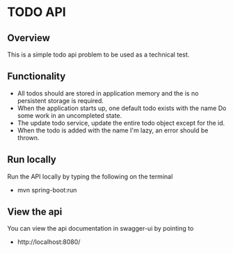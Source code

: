 # TODO API

## Overview  
This is a  simple todo api problem to be used as a technical test.

## Functionality
- All todos should are  stored in application memory and the is no persistent storage is required.
- When the application starts up, one default todo  exists with the name Do some work in an uncompleted state.
- The update todo service, update the entire todo object except for the id.
- When the  todo is added with the name I'm lazy, an error should be thrown.

## Run locally
Run the API locally by typing the following on the  terminal 

- mvn spring-boot:run

## View the api
You can view the api documentation in swagger-ui by pointing to  
- http://localhost:8080/  
